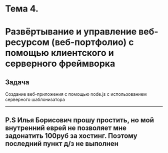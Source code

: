 # Тема 4.
<h1>Развёртывание и управление веб-ресурсом (веб-портфолио) с помощью клиентского и серверного фреймворка</h1>

<h2>Задача</h2>
<p>Создание веб-приложения с помощью node.js с использованием серверного
шаблонизатора<p>
  <hr>
  <h2>P.S
  Илья Борисович прошу простить, но мой внутренний еврей не позволяет мне задонатить 100руб за хостинг.
  Поэтому последний пункт д/з не выполнен
  </h2>
  
  
